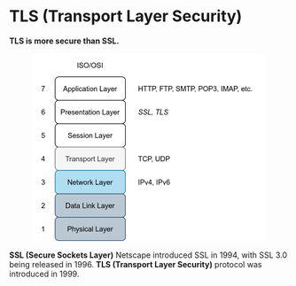 # TLS (Transport Layer Security)

**TLS is more secure than SSL.**

<figure><img src="../../.gitbook/assets/image (2).png" alt=""><figcaption></figcaption></figure>

**SSL (Secure Sockets Layer)** Netscape introduced SSL in 1994, with SSL 3.0 being released in 1996. **TLS (Transport Layer Security)** protocol was introduced in 1999.
